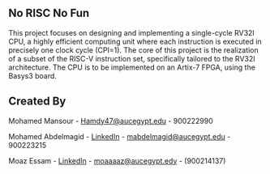 <a name="readme-top"></a>



<!-- ABOUT THE PROJECT -->


## No RISC No Fun

This project focuses on designing and implementing a single-cycle RV32I CPU, a highly efficient computing unit where each instruction is executed in precisely one clock cycle (CPI=1). The core of this project is the realization of a subset of the RISC-V instruction set, specifically tailored to the RV32I architecture. The CPU is to be implemented on an Artix-7 FPGA, using the Basys3 board.




<!-- CONTACTS -->


## Created By

Mohamed Mansour - Hamdy47@aucegypt.edu - 900222990

Mohamed Abdelmagid - [LinkedIn](https://www.linkedin.com/in/mohamed-abdelmagid-3aab51195/) - mabdelmagid@aucegypt.edu - 900223215

Moaz Essam - [LinkedIn](https://www.linkedin.com/in/moaz-essam-hafez-464129236/) - moaaaaz@aucegypt.edy - (900214137)
